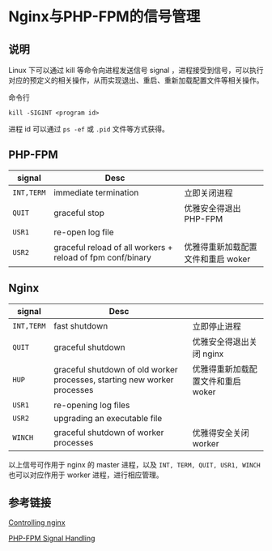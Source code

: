 # Nginx与PHP-FPM的信号管理

## 说明

Linux 下可以通过 kill 等命令向进程发送信号 signal ，进程接受到信号，可以执行对应的预定义的相关操作，从而实现退出、重启、重新加载配置文件等相关操作。

命令行

`kill -SIGINT <program id>`

进程 id 可以通过 `ps -ef` 或 `.pid` 文件等方式获得。

## PHP-FPM

| signal     | Desc                                     |                      |
| ---------- | ---------------------------------------- | -------------------- |
| `INT,TERM` | immediate termination                    | 立即关闭进程               |
| `QUIT`     | graceful stop                            | 优雅安全得退出 PHP-FPM      |
| `USR1`     | re-open log file                         |                      |
| `USR2`     | graceful reload of all workers + reload of fpm conf/binary | 优雅得重新加载配置文件和重启 woker |



## Nginx

| signal     | Desc                                     |                      |
| ---------- | ---------------------------------------- | -------------------- |
| `INT,TERM` | fast shutdown                            | 立即停止进程               |
| `QUIT`     | graceful shutdown                        | 优雅安全得退出关闭 nginx      |
| `HUP`      | graceful shutdown of old worker processes,  starting new worker processes | 优雅得重新加载配置文件和重启 woker |
| `USR1`     | re-opening log files                     |                      |
| `USR2`     | upgrading an executable file             |                      |
| `WINCH`    | graceful shutdown of worker processes    | 优雅得安全关闭 worker       |

以上信号可作用于 nginx 的 master 进程，以及 `INT, TERM, QUIT, USR1, WINCH` 也可以对应作用于 worker 进程，进行相应管理。

## 参考链接

[Controlling nginx](http://nginx.org/en/docs/control.html)

[PHP-FPM Signal Handling](https://forum.nginx.org/read.php?3,3485)

